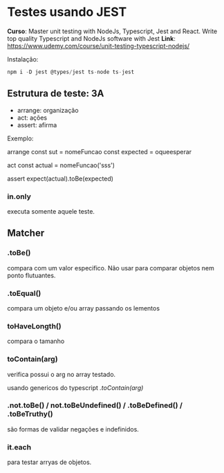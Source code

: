 # Testes usando JEST
**Curso**: Master unit testing with NodeJs, Typescript, Jest and React. Write top quality Typescript and NodeJs software with Jest
**Link**: https://www.udemy.com/course/unit-testing-typescript-nodejs/

Instalação:
~~~js
npm i -D jest @types/jest ts-node ts-jest
~~~


## Estrutura de teste: 3A

- arrange: organização
- act: ações
- assert: afirma

Exemplo:

arrange
const sut = nomeFuncao
const expected = oqueesperar

act
const actual = nomeFuncao('sss')

assert
expect(actual).toBe(expected)

### in.only 
executa somente aquele teste.

## Matcher
### .toBe()
compara com um valor especifico. Não usar para comparar objetos nem ponto flutuantes.

### .toEqual()
compara um objeto e/ou array passando os lementos

### toHaveLongth()
compara o tamanho

### toContain(arg)
verifica possui o arg no array testado.  

usando genericos do typescript *.toContain<string>(arg)*

### .not.toBe() / not.toBeUndefined() / .toBeDefined() / .toBeTruthy()
são formas de validar negações e indefinidos.

### it.each
para testar arryas de objetos.